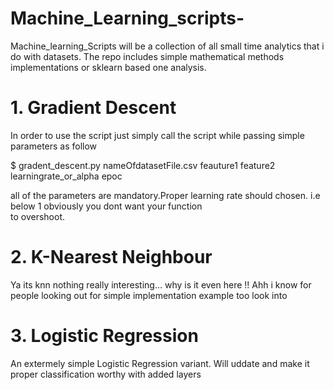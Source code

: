 # Machine_Learning_scripts-
Machine_learning_Scripts will be a collection of all small time analytics that i do with datasets. The repo includes simple mathematical methods implementations or sklearn based one analysis. 
# 1. Gradient Descent
  In order to use the script just simply call the script while passing simple parameters as follow  
  
  $ gradent_descent.py nameOfdatasetFile.csv feauture1 feature2 learningrate_or_alpha epoc  
  
  all of the parameters are mandatory.Proper learning rate should chosen. i.e below 1 obviously you dont want your function  
  to overshoot.
# 2. K-Nearest Neighbour
  Ya its knn nothing really interesting... why is it even here !! Ahh i know for people looking out for simple implementation example too   look into
# 3. Logistic Regression
  An extermely simple Logistic Regression variant. Will uddate and make it proper classification worthy with added layers
